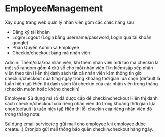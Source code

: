 # EmployeeManagement
Xây dựng trang web quản lý nhân viên gồm các chức năng sau
- Đăng ký tài khoản 
- Login/Logout (Login bằng username/password, Login qua tài khoản google)
- Phân Quyền Admin và Employee
- Checkin/checkout bằng mã nhân viên

Admin:
Thêm/sửa/xóa nhân viên, khi thêm nhân viên mới tạo mã checkin là một số random gồm 4 chữ số cho mỗi nhân viên
Tìm kiếm/sắp xếp nhân viên theo tên
Hiển thị danh sách tất cả nhân viên kèm thông tin giờ checkin/checkout của từng ngày trong khoảng thời gian lựa chọn (default là tuần hiện tại)
Hiển thị danh sách lỗi checkin của các nhân viên trong tháng (checkin muộn hoặc không checkin)

Employee:
Sử dụng mã số đã được cấp để checkin/checkout
Hiển thị danh sách checkin/checkout của riêng nhân viên đó trong khoảng thời gian lựa chọn(default là tuần hiện tại)
Hiển thị lỗi checkin của riêng nhân viên đó trong tháng
note:

Sử dụng email service(e.g gửi mail cho employee khi employee được create...)
Cronjob gửi mail thông báo quên checkin/checkout hàng ngày.
